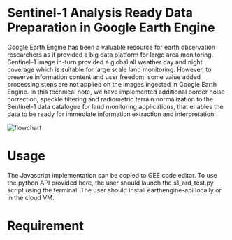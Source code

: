 # Sentinel-1 Analysis Ready Data Preparation in Google Earth Engine
Google Earth Engine has been a valuable resource for earth observation researchers as it provided a big data platform for large area monitoring. Sentinel-1 image in-turn provided a global all weather day and night coverage which is suitable for large scale land monitoring. However, to preserve information content and user freedom, some value added processing steps are not applied on the images ingested in Google Earth Engine. In this technical note, we have implemented additional border noise correction, speckle filtering and radiometric terrain normalization to the Sentinel-1 data catalogue for land monitoring applications, that enables the data to be ready for immediate information extraction and interpretation.

![flowchart](https://user-images.githubusercontent.com/48068921/113488349-ce8cdd00-94bd-11eb-8bc5-a72f0fc7ecc6.png)

# Usage 
The Javascript implementation can be copied to GEE code editor. To use the python API provided here, the user should launch the s1_ard_test.py script using the terminal. The user should install earthengine-api locally or in the cloud VM. 

# Requirement
